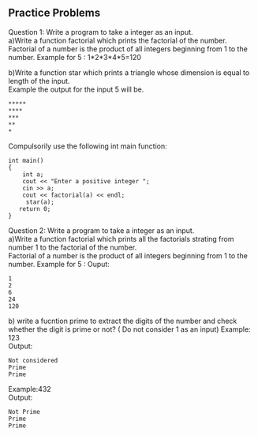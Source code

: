 ## Practice Problems 
Question 1: Write a program to take a integer as an input.                              
a)Write a function factorial which prints the factorial of the number.                        
Factorial of a number is the product of all integers beginning from 1 to the number. Example for 5 : 1\*2\*3\*4\*5=120
                                               
b)Write a function star which  prints a triangle whose dimension is equal to length of the input.                             
Example the output for the input 5 will be.   
```
*****                     
****          
***
**
*
```
Compulsorily use the following int main function: 
```
int main()
{
	int a;
	cout << "Enter a positive integer ";
	cin >> a;
	cout << factorial(a) << endl;
	 star(a);
   return 0;
}
```
Question 2: Write a program to take a integer as an input.                              
a)Write a function factorial which prints all the factorials strating from number 1 to the factorial of the number.                        
Factorial of a number is the product of all integers beginning from 1 to the number. Example for 5 : 
Ouput:
```
1
2
6
24
120
```


b) write a fucntion prime to extract the digits of the number and check whether the digit is prime or not? ( Do not consider 1 as an input) 
Example: 123                   
Output:
```
Not considered
Prime 
Prime
```
Example:432                    
Output:
```
Not Prime 
Prime 
Prime
```
